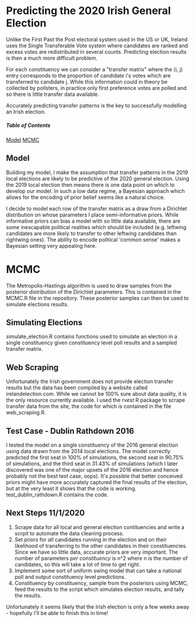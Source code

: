# Predicting the 2020 Irish General Election

Unlike the First Past the Post electoral system used in the US or UK, Ireland
uses the Single Transferable Vote system where candidates are ranked and excess
votes are redistributed in several counts. Predicting election results is then a
much more difficult problem.

For each constituency we can consider a "transfer matrix" where the (i, j) entry
corresponds to the proportion of candidate i's votes which are transferred to
candidate j. While this information could in theory be collected by pollsters, in
practice only first preference votes are polled and so there is little transfer
data available.

Accurately predicting transfer patterns is the key to successfully modelling an
Irish election.

##### Table of Contents  
[Model](#model)
[MCMC](#mcmc)

<a name="model"/>

## Model

Building my model, I make the assumption that transfer patterns in the 2019 local
elections are likely to be predictive of the 2020 general election. Using the 2019
local election then means there is one data point on which to develop our model. 
In such a low data regime, a Bayesian approach which allows for the encoding of prior
belief seems like a natural choice.

I decide to model each row of the transfer matrix as a draw from a Dirichlet
distribution on whose parameters I place semi-informative priors. While informative
priors can bias a model with so little data available, there are some inescapable
political realities which should be included (e.g. leftwing candidates are more
likely to transfer to other leftwing candidates than rightwing ones). The ability to encode
political 'common sense' makes a Bayesian setting very appealing here.

<a name="mcmc"/>

# MCMC

The Metropolis-Hastings algorithm is used to draw samples from the posterior distribution
of the Dirichlet parameters. This is contained in the MCMC.R file in the repository. 
These posterior samples can then be used to simulate elections results.

<a name="simulate"/>

## Simulating Elections

simulate_election.R contains functions used to simulate an election in a single constituency
given constituency level poll results and a sampled transfer matrix.

<a name="web"/>

## Web Scraping

Unfortunately the Irish government does not provide election transfer results but the data has been
compiled by a website called irelandelection.com. While we cannot be 100% sure about data quality,
it is the only resource currently available. I used the *rvest* R package to scrape transfer
data from the site, the code for which is contained in the file web_scraping.R.

<a name="test"/>

## Test Case - Dublin Rathdown 2016

I tested the model on a single constituency of the 2016 general election using data drawn from the 2014
local elections. The model correctly predicted the first seat in 100% of simulations, the second seat in 90.75%
of simulations, and the third seat in 31.43% of simulations (which I later discovered was one of the major upsets of the
2016 election and hence probably not the best test case, oops). It's possible that better conceived priors
might have more accurately captured the final results of the election, but at the very least it shows that
the code is working. test_dublin_rathdown.R contains the code.

<a name="next"/>

## Next Steps 11/1/2020

1. Scrape data for all local and general election contituencies and write a scrpit to automate the
   data cleaning process.
2. Set priors for *all* candidates running in the election and on their likelihood of transferring to
   the other candidates in their constituencies. Since we have so little data, accurate priors are very
   important. The number of parameters *per constituency* is n^2 where n is the number of candidates, so
   this will take a lot of time to get right.
3. Implement some sort of uniform swing model that can take a national poll and output constituency level
   predictions.
4. Constituency by constituency, sample from the posteriors using MCMC, feed the results to the script
   which simulates election results, and tally the results.
   
Unfortunately it seems likely that the Irish election is only a few weeks away - hopefully I'll be able to finish
this in time!
